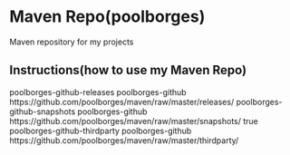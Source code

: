 # Maven Repo(poolborges)

Maven repository for my projects

## Instructions(how to use my Maven Repo)

<repository>
	<id>poolborges-github-releases</id>
	<name>poolborges-github</name>
	<url>https://github.com/poolborges/maven/raw/master/releases/</url>
</repository>
<repository>
	<id>poolborges-github-snapshots</id>
	<name>poolborges-github</name>
	<url>https://github.com/poolborges/maven/raw/master/snapshots/</url>
	<snapshots>
		<enabled>true</enabled>
	</snapshots>
</repository>
<repository>
	<id>poolborges-github-thirdparty</id>
	<name>poolborges-github</name>
	<url>https://github.com/poolborges/maven/raw/master/thirdparty/</url>
</repository>

